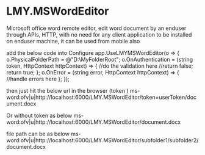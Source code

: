 # LMY.MSWordEditor
Microsoft office word remote editor,
edit word document by an enduser through APIs, HTTP, with no need for any client application to be installed on enduser machine, it can be used from mobile also 


add the below code into Configure
app.UseLMYMSWordEditor(o =>
      {
          o.PhysicalFolderPath = @"D:\MyFolderRoot";
          o.OnAuthentication = (string token, HttpContext httpContext) =>
          {
              //do the validation here
              //return false;
              return true;
          };
          o.OnError = (string error, HttpContext httpContext) =>
          {
             //handle errors here
          };
      });
      
then just hit the below url in the browser (token )
ms-word:ofv|u|http://localhost:6000/LMY.MSWordEditor/token=userToken/document.docx

Or without token as below
ms-word:ofv|u|http://localhost:6000/LMY.MSWordEditor/document.docx

file path can be as below
ms-word:ofv|u|http://localhost:6000/LMY.MSWordEditor/subfolder1/subfolder2/document.docx

